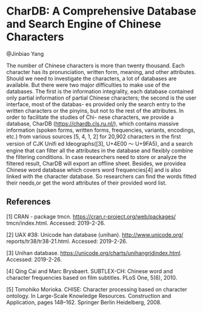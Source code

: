 # CharDB: A Comprehensive Database and Search Engine of Chinese Characters

@Jinbiao Yang

The number of Chinese characters is more than twenty thousand. Each
character has its pronunciation, written form, meaning, and other attributes.
Should we need to investigate the characters, a lot of databases are available.
But there were two major difficulties to make use of the databases. The first is
the information integrality, each database contained only partial information of
partial Chinese characters; the second is the user interface, most of the databas-
es provided only the search entry to the written characters or the pinyins, but
not to the rest of the attributes. In order to facilitate the studies of Chi-
nese characters, we provide a database, CharDB (https://chardb.cls.ru.nl/),
which contains massive information (spoken forms, written forms, frequencies,
variants, encodings, etc.) from various sources [5, 4, 1, 2] for 20,902 characters
in the first version of CJK Unifi ed Ideographs([3], U+4E00 ～ U+9FA5), and
a search engine that can filter all the attributes in the database and flexibly
combine the filtering conditions. In case researchers need to store or analyze
the filtered result, CharDB will export an offline sheet. Besides, we providea
Chinese word database which covers word frequencies[4] and is also linked with
the character database. So researchers can find the words fitted their needs,or
get the word attributes of their provided word list.

## References

[1] CRAN - package tmcn. https://cran.r-project.org/web/packages/
tmcn/index.html. Accessed: 2019-2-26.

[2] UAX #38: Unicode han database (unihan). http://www.unicode.org/
reports/tr38/tr38-21.html. Accessed: 2019-2-26.

[3] Unihan database. https://unicode.org/charts/unihangridindex.html.
Accessed: 2019-2-26.

[4] Qing Cai and Marc Brysbaert. SUBTLEX-CH: Chinese word and character
frequencies based on film subtitles. PLoS One, 5(6), 2010.

[5] Tomohiko Morioka. CHISE: Character processing based on character ontology.
In Large-Scale Knowledge Resources. Construction and Application,
pages 148–162. Springer Berlin Heidelberg, 2008.
